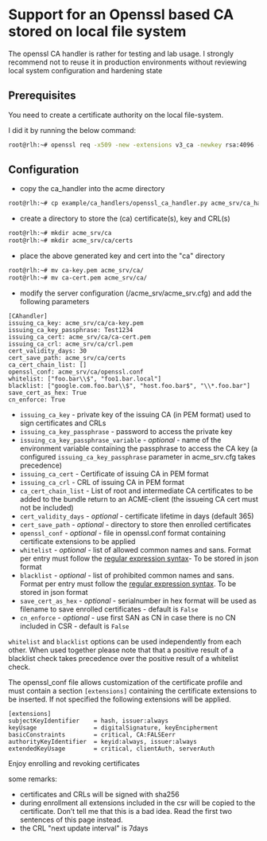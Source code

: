<!-- markdownlint-disable  MD013 -->
<!-- wiki-title CA handler for an openssl based CA stored on local file system -->
# Support for an Openssl based CA stored on local file system

The openssl CA handler is rather for testing and lab usage. I strongly recommend not to reuse it in production environments without reviewing local system configuration and hardening state

## Prerequisites

You need to create a certificate authority on the local file-system.

I did it by running the below command:

```bash
root@rlh:~# openssl req -x509 -new -extensions v3_ca -newkey rsa:4096 -keyout ca-key.pem -out ca-cert.pem -days 3650
```

## Configuration

- copy the ca_handler into the acme directory

```bash
root@rlh:~# cp example/ca_handlers/openssl_ca_handler.py acme_srv/ca_handler.py
```

- create a directory to store the (ca) certificate(s), key and CRL(s)

```bash
root@rlh:~# mkdir acme_srv/ca
root@rlh:~# mkdir acme_srv/ca/certs
```

- place the above generated key and cert into the "ca" directory

```bash
root@rlh:~# mv ca-key.pem acme_srv/ca/
root@rlh:~# mv ca-cert.pem acme_srv/ca/
```

- modify the server configuration (/acme_srv/acme_srv.cfg) and add the following parameters

```config
[CAhandler]
issuing_ca_key: acme_srv/ca/ca-key.pem
issuing_ca_key_passphrase: Test1234
issuing_ca_cert: acme_srv/ca/ca-cert.pem
issuing_ca_crl: acme_srv/ca/crl.pem
cert_validity_days: 30
cert_save_path: acme_srv/ca/certs
ca_cert_chain_list: []
openssl_conf: acme_srv/ca/openssl.conf
whitelist: ["foo.bar\\$", "foo1.bar.local"]
blacklist: ["google.com.foo.bar\\$", "host.foo.bar$", "\\*.foo.bar"]
save_cert_as_hex: True
cn_enforce: True
```

- `issuing_ca_key` - private key of the issuing CA (in PEM format) used to sign certificates and CRLs
- `issuing_ca_key_passphrase` - password to access the private key
- `issuing_ca_key_passphrase_variable` - *optional* - name of the environment variable containing the passphrase to access the CA key (a configured `issuing_ca_key_passphrase` parameter in acme_srv.cfg takes precedence)
- `issuing_ca_cert` - Certificate of issuing CA in PEM format
- `issuing_ca_crl` - CRL of issuing CA in PEM format
- `ca_cert_chain_list` - List of root and intermediate CA certificates to be added to the bundle return to an ACME-client (the issueing CA cert must not be included)
- `cert_validity_days` - *optional* - certificate lifetime in days (default 365)
- `cert_save_path` - *optional* - directory to store then enrolled certificates
- `openssl_conf` -  *optional* - file in openssl.conf format containing certificate extensions to be applied
- `whitelist` - *optional* - list of allowed common names and sans. Format per entry must follow the [regular expression syntax](https://docs.python.org/3/library/re.html)- To be stored in json format
- `blacklist` - *optional* - list of prohibited common names and sans. Format per entry must follow the [regular expression syntax](https://docs.python.org/3/library/re.html). To be stored in json format
- `save_cert_as_hex` - *optional* - serialnumber in hex format will be used as filename to save enrolled certificates - default is `False`
- `cn_enforce` - *optional* - use first SAN as CN in case there is no CN included in CSR - default is `False`

`whitelist` and `blacklist` options can be used independently from each other. When used together please note that that a positive result of a blacklist check takes precedence over the positive result of a whitelist check.

The openssl_conf file allows customization of the certificate profile and must contain a section `[extensions]` containing the certificate extensions to be inserted.
If not specified  the following extensions will be applied.

```config
[extensions]
subjectKeyIdentifier    = hash, issuer:always
keyUsage                = digitalSignature, keyEncipherment
basicConstraints        = critical, CA:FALSEerr
authorityKeyIdentifier  = keyid:always, issuer:always
extendedKeyUsage        = critical, clientAuth, serverAuth
```

Enjoy enrolling and revoking certificates

some remarks:

- certificates and CRLs will be signed with sha256
- during enrollment all extensions included in the csr will be copied to the certificate. Don’t tell me that this is a bad idea. Read the first two sentences of this page instead.
- the CRL "next update interval" is 7days

